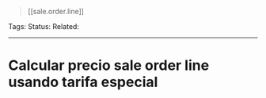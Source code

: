 > [[sale.order.line]]

Tags: 
Status: 
Related: 

___

# Calcular precio sale order line usando tarifa especial


